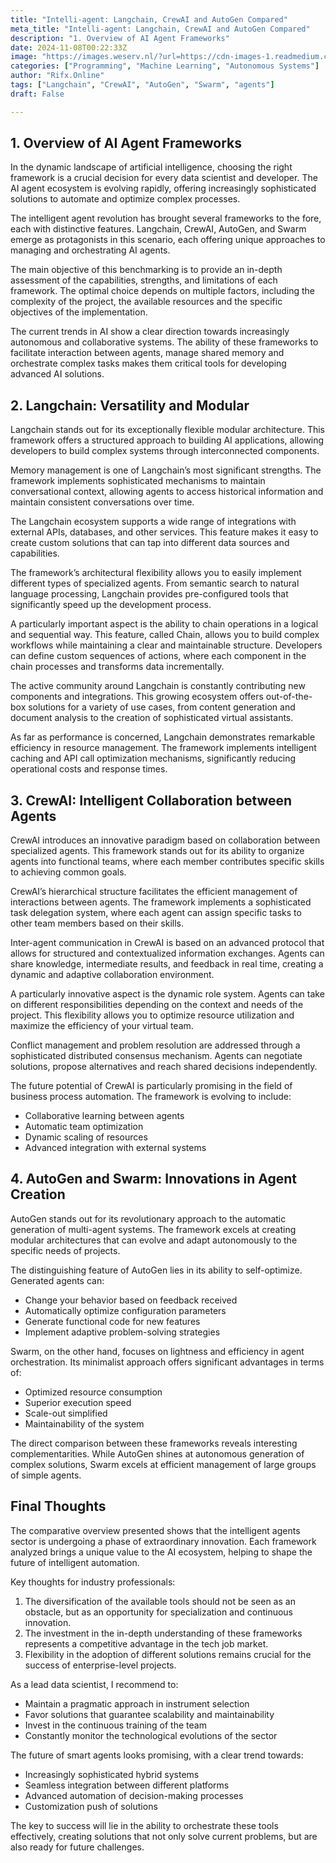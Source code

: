 ```yaml
---
title: "Intelli-agent: Langchain, CrewAI and AutoGen Compared"
meta_title: "Intelli-agent: Langchain, CrewAI and AutoGen Compared"
description: "1. Overview of AI Agent Frameworks"
date: 2024-11-08T00:22:33Z
image: "https://images.weserv.nl/?url=https://cdn-images-1.readmedium.com/v2/resize:fit:800/1*uswz_9OuqiMWUL9kfKXeaQ.png"
categories: ["Programming", "Machine Learning", "Autonomous Systems"]
author: "Rifx.Online"
tags: ["Langchain", "CrewAI", "AutoGen", "Swarm", "agents"]
draft: False

---
```








## 1\. Overview of AI Agent Frameworks

In the dynamic landscape of artificial intelligence, choosing the right framework is a crucial decision for every data scientist and developer. The AI agent ecosystem is evolving rapidly, offering increasingly sophisticated solutions to automate and optimize complex processes.

The intelligent agent revolution has brought several frameworks to the fore, each with distinctive features. Langchain, CrewAI, AutoGen, and Swarm emerge as protagonists in this scenario, each offering unique approaches to managing and orchestrating AI agents.

The main objective of this benchmarking is to provide an in\-depth assessment of the capabilities, strengths, and limitations of each framework. The optimal choice depends on multiple factors, including the complexity of the project, the available resources and the specific objectives of the implementation.

The current trends in AI show a clear direction towards increasingly autonomous and collaborative systems. The ability of these frameworks to facilitate interaction between agents, manage shared memory and orchestrate complex tasks makes them critical tools for developing advanced AI solutions.


## 2\. Langchain: Versatility and Modular

Langchain stands out for its exceptionally flexible modular architecture. This framework offers a structured approach to building AI applications, allowing developers to build complex systems through interconnected components.

Memory management is one of Langchain’s most significant strengths. The framework implements sophisticated mechanisms to maintain conversational context, allowing agents to access historical information and maintain consistent conversations over time.

The Langchain ecosystem supports a wide range of integrations with external APIs, databases, and other services. This feature makes it easy to create custom solutions that can tap into different data sources and capabilities.

The framework’s architectural flexibility allows you to easily implement different types of specialized agents. From semantic search to natural language processing, Langchain provides pre\-configured tools that significantly speed up the development process.

A particularly important aspect is the ability to chain operations in a logical and sequential way. This feature, called Chain, allows you to build complex workflows while maintaining a clear and maintainable structure. Developers can define custom sequences of actions, where each component in the chain processes and transforms data incrementally.

The active community around Langchain is constantly contributing new components and integrations. This growing ecosystem offers out\-of\-the\-box solutions for a variety of use cases, from content generation and document analysis to the creation of sophisticated virtual assistants.

As far as performance is concerned, Langchain demonstrates remarkable efficiency in resource management. The framework implements intelligent caching and API call optimization mechanisms, significantly reducing operational costs and response times.


## 3\. CrewAI: Intelligent Collaboration between Agents

CrewAI introduces an innovative paradigm based on collaboration between specialized agents. This framework stands out for its ability to organize agents into functional teams, where each member contributes specific skills to achieving common goals.

CrewAI’s hierarchical structure facilitates the efficient management of interactions between agents. The framework implements a sophisticated task delegation system, where each agent can assign specific tasks to other team members based on their skills.

Inter\-agent communication in CrewAI is based on an advanced protocol that allows for structured and contextualized information exchanges. Agents can share knowledge, intermediate results, and feedback in real time, creating a dynamic and adaptive collaboration environment.

A particularly innovative aspect is the dynamic role system. Agents can take on different responsibilities depending on the context and needs of the project. This flexibility allows you to optimize resource utilization and maximize the efficiency of your virtual team.

Conflict management and problem resolution are addressed through a sophisticated distributed consensus mechanism. Agents can negotiate solutions, propose alternatives and reach shared decisions independently.

The future potential of CrewAI is particularly promising in the field of business process automation. The framework is evolving to include:

* Collaborative learning between agents
* Automatic team optimization
* Dynamic scaling of resources
* Advanced integration with external systems


## 4\. AutoGen and Swarm: Innovations in Agent Creation

AutoGen stands out for its revolutionary approach to the automatic generation of multi\-agent systems. The framework excels at creating modular architectures that can evolve and adapt autonomously to the specific needs of projects.

The distinguishing feature of AutoGen lies in its ability to self\-optimize. Generated agents can:

* Change your behavior based on feedback received
* Automatically optimize configuration parameters
* Generate functional code for new features
* Implement adaptive problem\-solving strategies

Swarm, on the other hand, focuses on lightness and efficiency in agent orchestration. Its minimalist approach offers significant advantages in terms of:

* Optimized resource consumption
* Superior execution speed
* Scale\-out simplified
* Maintainability of the system

The direct comparison between these frameworks reveals interesting complementarities. While AutoGen shines at autonomous generation of complex solutions, Swarm excels at efficient management of large groups of simple agents.


## Final Thoughts

The comparative overview presented shows that the intelligent agents sector is undergoing a phase of extraordinary innovation. Each framework analyzed brings a unique value to the AI ecosystem, helping to shape the future of intelligent automation.

Key thoughts for industry professionals:

1. The diversification of the available tools should not be seen as an obstacle, but as an opportunity for specialization and continuous innovation.
2. The investment in the in\-depth understanding of these frameworks represents a competitive advantage in the tech job market.
3. Flexibility in the adoption of different solutions remains crucial for the success of enterprise\-level projects.

As a lead data scientist, I recommend to:

* Maintain a pragmatic approach in instrument selection
* Favor solutions that guarantee scalability and maintainability
* Invest in the continuous training of the team
* Constantly monitor the technological evolutions of the sector

The future of smart agents looks promising, with a clear trend towards:

* Increasingly sophisticated hybrid systems
* Seamless integration between different platforms
* Advanced automation of decision\-making processes
* Customization push of solutions

The key to success will lie in the ability to orchestrate these tools effectively, creating solutions that not only solve current problems, but are also ready for future challenges.


